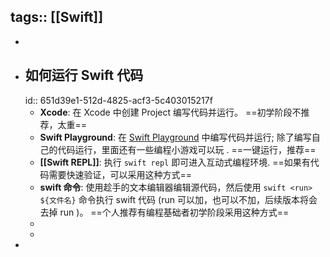 tags:: [[Swift]]
---

-
- ## 如何运行 Swift 代码
  id:: 651d39e1-512d-4825-acf3-5c403015217f
	- **Xcode**: 在 Xcode 中创建 Project 编写代码并运行。 ==初学阶段不推荐，太重==
	- **Swift Playground**: 在 [Swift Playground](https://developer.apple.com/swift-playgrounds/) 中编写代码并运行; 除了编写自己的代码运行，里面还有一些编程小游戏可以玩 . ==一键运行，推荐==
	- **[[Swift REPL]]**: 执行 `swift repl` 即可进入互动式编程环境. ==如果有代码需要快速验证，可以采用这种方式==
	- **swift 命令**: 使用趁手的文本编辑器编辑源代码，然后使用 `swift <run> ${文件名}` 命令执行 swift 代码 (run 可以加，也可以不加，后续版本将会去掉 run )。 ==个人推荐有编程基础者初学阶段采用这种方式==
	-
	-
-